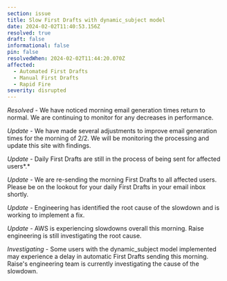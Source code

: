 ```yaml
---
section: issue
title: Slow First Drafts with dynamic_subject model
date: 2024-02-02T11:40:53.156Z
resolved: true
draft: false
informational: false
pin: false
resolvedWhen: 2024-02-02T11:44:20.070Z
affected:
  - Automated First Drafts
  - Manual First Drafts
  - Rapid Fire
severity: disrupted
---
```

*R﻿esolved -* We have noticed morning email generation times return to normal. We are continuing to monitor for any decreases in performance.

*U﻿pdate -* We have made several adjustments to  improve email generation times for the morning of 2/2. We will be monitoring the processing and update this site with findings.

*U﻿pdate -* Daily First Drafts are still in the process of being sent for affected users*.*

*Update* - We are re-sending the morning First Drafts to all affected users. Please be on the lookout for your daily First Drafts in your email inbox shortly.

*Update* - Engineering has identified the root cause of the slowdown and is working to implement a fix.

*Update* - AWS is experiencing slowdowns overall this morning. Raise engineering is still investigating the root cause.

*Investigating* - Some users with the dynamic_subject model implemented may experience a delay in automatic First Drafts sending this morning. Raise's engineering team is currently investigating the cause of the slowdown.